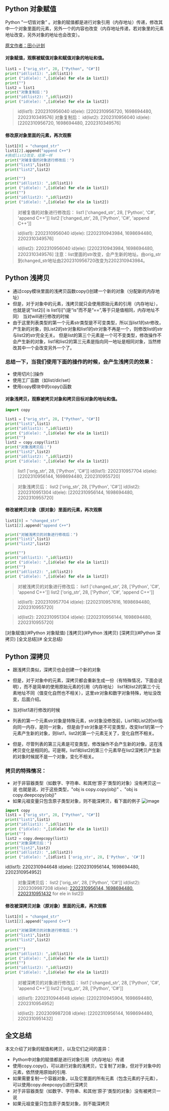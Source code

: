 ## Python 对象赋值
Python "一切皆对象” 。对象的赋值都是进行对象引用（内存地址）传递，修改其中一个对象里面的元素，另外一个的内容也改变（内存地址传递，若对象里的元素地址改变，另外对象的地址也会改变）。

[原文作者：田小计划](http://www.cnblogs.com/wilber2013/)
#### 对象赋值，观察被赋值对象和赋值对象的地址和值。 
```Python
list1 = ["orig_str", 28, ["Python", "C#"]]
print("id(list1): ",id(list1))
print ("id(ele): ",[id(ele) for ele in list1])
print("")
list2 = list1
print("对象复制后：")
print("id(list2): ",id(list2))
print ("id(ele): ",[id(ele) for ele in list2])
```
>id(list1):  2202310956040
>id(ele):  [2202310956720, 1698694480, 2202310349576] 
>对象复制后：
>id(list2):  2202310956040
>id(ele):  [2202310956720, 1698694480, 2202310349576]


####  修改原对象里面的元素，再次观察
```Python
list1[0] = "changed_str" 
list1[2].append("append C++")
#换成list2改变，结果一样
print("对被复值的对象进行修改后：")
print("list1",list1)
print("list2",list2)

print("")
print("id(list1): ",id(list1))
print ("id(ele): ",[id(ele) for ele in list1])
print("")
print("id(list2): ",id(list2))
print ("id(ele): ",[id(ele) for ele in list2])
```

>对被复值的对象进行修改后：
>list1 ['changed_str', 28, ['Python', 'C#', 'append C++']]
>list2 ['changed_str', 28, ['Python', 'C#', 'append C++']]

>id(list1):  2202310956040
>id(ele):  [2202310943984, 1698694480, 2202310349576]

>id(list2):  2202310956040
>id(ele):  [2202310943984, 1698694480, 2202310349576]
注意：list里面的str改变，会产生新的地址。由orig_str到changed_str地址由2202310956720改变为2202310943984。



## Python 浅拷贝
* 通过copy模块里面的浅拷贝函数copy()创建一个新的对象（分配新的内存地址）
* 但是，对于对象中的元素，浅拷贝就只会使用原始元素的引用（内存地址），也就是说"list2[i] is list1[i]"(是“is”而不是“==”,等于只是值相同，内存地址不同）
当对will进行修改的时候
* 由于这里列表类型的第一个元素str类型是不可变类型，所以当list1的str修改，产生新的对象，则List2的str对象和list1的str对象不再是一个，则修改list的str与list2的str完全无关。
但是list的第三个元素是一个可不变类型，修改操作不会产生新的对象，list1和list2的第三元素是指向同一地址是相同对象，当然修改其中一个会改变另外一个了。

### 总结一下，当我们使用下面的操作的时候，会产生浅拷贝的效果：
* 使用切片[:]操作
* 使用工厂函数（如list/dir/set）
* 使用copy模块中的copy()函数

#### 对象浅拷贝，观察被拷贝对象和拷贝目标对象的地址和值。 
```Python
import copy

list1 = ["orig_str", 28, ["Python", "C#"]]
print("list1",list1)
print("id(list1): ",id(list1))
print ("id(ele): ",[id(ele) for ele in list1])
print("")
list2 = copy.copy(list1)
print("对象浅拷贝后：")
print("list2",list2)
print("id(list2): ",id(list2))
print ("id(ele): ",[id(ele) for ele in list2])
```
>list1 ['orig_str', 28, ['Python', 'C#']]
>id(list1):  2202310957704
>id(ele):  [2202310956144, 1698694480, 2202310955720]

>对象浅拷贝后：
>list2 ['orig_str', 28, ['Python', 'C#']]
>id(list2):  2202310951304
>id(ele):  [2202310956144, 1698694480, 2202310955720]

####  修改被拷贝对象（原对象）里面的元素，再次观察
```Python
list1[0] = "changed_str"
list1[2].append("append C++")

print("对被浅拷贝的对象进行修改后：")
print("list1",list1)
print("list2",list2)

print("")
print("id(list1): ",id(list1))
print ("id(ele): ",[id(ele) for ele in list1])
print("")
print("id(list2): ",id(list2))
print ("id(ele): ",[id(ele) for ele in list2])
```
>对被浅拷贝的对象进行修改后：
>list1 ['changed_str', 28, ['Python', 'C#', 'append C++']]
>list2 ['orig_str', 28, ['Python', 'C#', 'append C++']]

>id(list1):  2202310957704
>id(ele):  [2202310957616, 1698694480, 2202310955720]

>id(list2):  2202310951304
>id(ele):  [2202310956144, 1698694480, 2202310955720]

[对象赋值](#Python 对象赋值)
[浅拷贝](#Python 浅拷贝)
[深拷贝](#Python 深拷贝)
[全文总结](# 全文总结)

## Python 深拷贝

* 跟浅拷贝类似，深拷贝也会创建一个新的对象
* 但是，对于对象中的元素，深拷贝都会重新生成一份（有特殊情况，下面会说明），而不是简单的使用原始元素的引用（内存地址） 
list1和list2的第三个元素地址不同（值变化自然也不相关），这里str对象和数字对象特殊，地址没改变，后面介绍。

* 当对list1进行修改的时候
* 列表的第一个元素str对象是特殊元素，str对象没修改前，List1和List2的str指向同一内存，是同一对象，
但是由于str对象是不可变类型，改变list1的第一个元素产生新的对象，则list1，list2的第一个元素无关了，变化自然不相关。
* 但是，尽管列表的第三元素是可变类型，修改操作不会产生新的对像，这在浅拷贝变化是相同的。可是啊，list1和list2的第三个元素早在list2深拷贝产生新的对象时候就不是一个对象，变化不相关。

### 拷贝的特殊情况：
* 对于非容器类型（如数字、字符串、和其他'原子'类型的对象）没有拷贝这一说
也就是说，对于这些类型，"obj is copy.copy(obj)" 、"obj is copy.deepcopy(obj)"
* 如果元祖变量只包含原子类型对象，则不能深拷贝，看下面的例子
![image](https://user-images.githubusercontent.com/32263576/40785291-b967c8f2-651a-11e8-9078-b5c09ba9f28b.png)

```Python
import copy
list1 = ["orig_str", 28, ["Python", "C#"]]
print("list1",list1)
print("id(list1): ",id(list1))
print ("id(ele): ",[id(ele) for ele in list1])
print("")
list2 = copy.deepcopy(list1)
print("对象深拷贝后：")
print("list2",list2)
print("id(list2): ",id(list2))
print ("id(ele): ",[idlist1 ['orig_str', 28, ['Python', 'C#']]
```
id(list1):  2202310944648
id(ele):  [2202310956144, 1698694480, 2202310954952]
>对象深拷贝后：
>list2 ['orig_str', 28, ['Python', 'C#']]
>id(list2):  2202309987208
>id(ele):  [2202310956144, 1698694480, 2202310951432](ele) for ele in list2])

####  修改被深拷贝对象（原对象）里面的元素，再次观察
```Python
list1[0] = "changed_str"
list1[2].append("append C++")

print("对被深拷贝的对象进行修改后：")
print("list1",list1)
print("list2",list2)

print("")
print("id(list1): ",id(list1))
print ("id(ele): ",[id(ele) for ele in list1])
print("")
print("id(list2): ",id(list2))
print ("id(ele): ",[id(ele) for ele in list2])
```
>对被深拷贝的对象进行修改后：
>list1 ['changed_str', 28, ['Python', 'C#', 'append C++']]
>list2 ['orig_str', 28, ['Python', 'C#']]

>id(list1):  2202310944648
>id(ele):  [2202310945904, 1698694480, 2202310954952]

>id(list2):  2202309987208
>id(ele):  [2202310956144, 1698694480, 2202310951432]


## 全文总结
本文介绍了对象的赋值和拷贝，以及它们之间的差异：

* Python中对象的赋值都是进行对象引用（内存地址）传递
* 使用copy.copy()，可以进行对象的浅拷贝，它复制了对象，但对于对象中的元素，依然使用原始的引用.
* 如果需要复制一个容器对象，以及它里面的所有元素（包含元素的子元素），可以使用copy.deepcopy()进行深拷贝
* 对于非容器类型（如数字、字符串、和其他'原子'类型的对象）没有被拷贝一说
* 如果元祖变量只包含原子类型对象，则不能深拷贝


